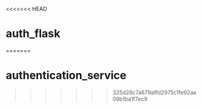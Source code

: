 <<<<<<< HEAD
# auth_flask
=======
# authentication_service
>>>>>>> 325d28c7a679affd2975c1fe92aa09b1ba1f7ec9
